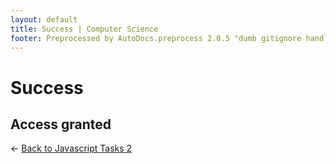 ```yaml
---
layout: default
title: Success | Computer Science
footer: Preprocessed by AutoDocs.preprocess 2.0.5 "dumb gitignore handling is gone?" ⓒ Starwort, 2020
---
```


# Success

## Access granted

← [Back to Javascript Tasks 2](./index.html)
